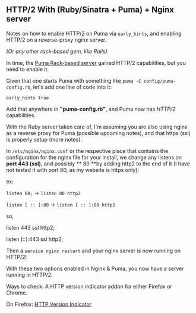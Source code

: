 ## HTTP/2 With (Ruby/Sinatra + Puma) + Nginx server

Notes on how to enable HTTP/2 on Puma via `early_hints`, and enabling HTTP/2 on a reverse-proxy nginx server.

*(Or any other rack-based gem, like Rails)*

In time, the [Puma Rack-based server](https://puma.io/) gained HTTP/2 capabilities, but you need to enable it.

Given that one starts Puma with something like `puma -C config/puma-config.rb`, let's add one line of code into it:

`early_hints true`

Add that anywhere in **"puma-config.rb"**, and Puma now has *HTTP/2* capabilities.

With the Ruby server taken care of, I'm assuming you are also using nginx as a reverse proxy for Puma (possible upcoming notes), and that https (ssl) is properly setup (more notes).

In `/etc/nginx/nginx.conf` or the respective place that contains the configuration for the nginx file for your install, we change any listens on **port 443 (ssl)**, and possibly ** 80 **by adding http2 to the end of it (I have not tested it with port 80, as my website is https only):

ex:

`listen 80;` -> `listen 80 http2`

`listen [ :: ]:80` -> `listen [ :: ]:80 http2`

so,

listen 443 ssl http2;

listen [::]:443 ssl http2; 

Then a `service nginx restart` and your nginx server is now running on HTTP/2!

With these two options enabled in Nginx & Puma, you now have a server running in HTTP/2.

Ways to check: A HTTP version indicator addon for either Firefox or Chrome.

On Firefox:  [HTTP Version Indicator](https://addons.mozilla.org/en-US/firefox/addon/http2-indicator/) 